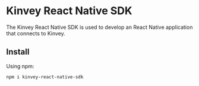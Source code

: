 # Kinvey React Native SDK

The Kinvey React Native SDK is used to develop an React Native application that connects to Kinvey.

## Install

Using npm:

```bash
npm i kinvey-react-native-sdk
```
